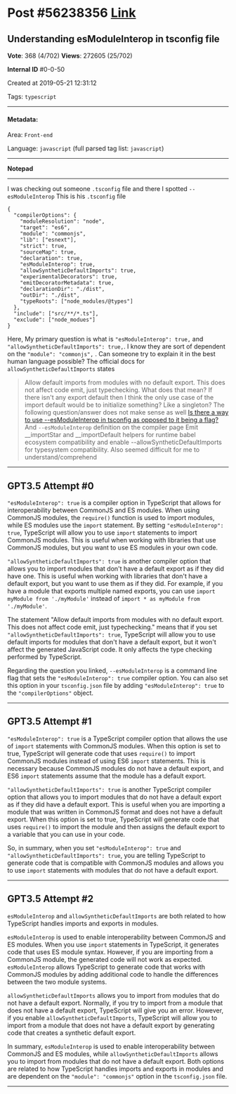 
# Post \#56238356 [Link](https://stackoverflow.com/questions/56238356/)

## Understanding esModuleInterop in tsconfig file

**Vote**: 368 (4/702) **Views**: 272605 (25/702) 

**Internal ID** \#0-0-50

Created at 2019-05-21 12:31:12

Tags: `typescript`

----------

#### Metadata:

Area: `Front-end`

Language: `javascript` (full parsed tag list: `javascript`)

----------

**Notepad**


----------

I was checking out someone `.tsconfig` file and there I spotted `--esModuleInterop`
This is his `.tsconfig` file
```
{
  "compilerOptions": {
    "moduleResolution": "node",
    "target": "es6",
    "module": "commonjs",
    "lib": ["esnext"],
    "strict": true,
    "sourceMap": true,
    "declaration": true,
    "esModuleInterop": true,
    "allowSyntheticDefaultImports": true,
    "experimentalDecorators": true,
    "emitDecoratorMetadata": true,
    "declarationDir": "./dist",
    "outDir": "./dist",
    "typeRoots": ["node_modules/@types"]
  },
  "include": ["src/**/*.ts"],
  "exclude": ["node_modues"]
}
```

Here, My primary question is what is   `"esModuleInterop": true,` and
`"allowSyntheticDefaultImports": true,`. I know they are sort of dependent on the  `"module": "commonjs",` . Can someone try to explain it in the best human language possible?
The official docs for `allowSyntheticDefaultImports` states
> Allow default imports from modules with no default export. This does
not affect code emit, just typechecking.
What does that mean? If there isn't any export default then I think the only use case of the import default would be to initialize something? Like a singleton?
The following question/answer does not make sense as well
[Is there a way to use --esModuleInterop in tsconfig as opposed to it being a flag?](https://stackoverflow.com/questions/48785451/is-there-a-way-to-use-esmoduleinterop-in-tsconfig-as-opposed-to-it-being-a-fla)
And `--esModuleInterop` definition on the compiler page
> Emit __importStar and __importDefault helpers for runtime babel
ecosystem compatibility and enable --allowSyntheticDefaultImports for
typesystem compatibility.
Also seemed difficult for me to understand/comprehend


----------
        
## GPT3.5 Attempt \#0

`"esModuleInterop": true` is a compiler option in TypeScript that allows for interoperability between CommonJS and ES modules. When using CommonJS modules, the `require()` function is used to import modules, while ES modules use the `import` statement. By setting `"esModuleInterop": true`, TypeScript will allow you to use `import` statements to import CommonJS modules. This is useful when working with libraries that use CommonJS modules, but you want to use ES modules in your own code.

`"allowSyntheticDefaultImports": true` is another compiler option that allows you to import modules that don't have a default export as if they did have one. This is useful when working with libraries that don't have a default export, but you want to use them as if they did. For example, if you have a module that exports multiple named exports, you can use `import myModule from './myModule'` instead of `import * as myModule from './myModule'`.

The statement "Allow default imports from modules with no default export. This does not affect code emit, just typechecking." means that if you set `"allowSyntheticDefaultImports": true`, TypeScript will allow you to use default imports for modules that don't have a default export, but it won't affect the generated JavaScript code. It only affects the type checking performed by TypeScript.

Regarding the question you linked, `--esModuleInterop` is a command line flag that sets the `"esModuleInterop": true` compiler option. You can also set this option in your `tsconfig.json` file by adding `"esModuleInterop": true` to the `"compilerOptions"` object.

--------

## GPT3.5 Attempt \#1

`"esModuleInterop": true` is a TypeScript compiler option that allows the use of `import` statements with CommonJS modules. When this option is set to true, TypeScript will generate code that uses `require()` to import CommonJS modules instead of using ES6 `import` statements. This is necessary because CommonJS modules do not have a default export, and ES6 `import` statements assume that the module has a default export. 

`"allowSyntheticDefaultImports": true` is another TypeScript compiler option that allows you to import modules that do not have a default export as if they did have a default export. This is useful when you are importing a module that was written in CommonJS format and does not have a default export. When this option is set to true, TypeScript will generate code that uses `require()` to import the module and then assigns the default export to a variable that you can use in your code.

So, in summary, when you set `"esModuleInterop": true` and `"allowSyntheticDefaultImports": true`, you are telling TypeScript to generate code that is compatible with CommonJS modules and allows you to use `import` statements with modules that do not have a default export.

--------

## GPT3.5 Attempt \#2

`esModuleInterop` and `allowSyntheticDefaultImports` are both related to how TypeScript handles imports and exports in modules.

`esModuleInterop` is used to enable interoperability between CommonJS and ES modules. When you use `import` statements in TypeScript, it generates code that uses ES module syntax. However, if you are importing from a CommonJS module, the generated code will not work as expected. `esModuleInterop` allows TypeScript to generate code that works with CommonJS modules by adding additional code to handle the differences between the two module systems.

`allowSyntheticDefaultImports` allows you to import from modules that do not have a default export. Normally, if you try to import from a module that does not have a default export, TypeScript will give you an error. However, if you enable `allowSyntheticDefaultImports`, TypeScript will allow you to import from a module that does not have a default export by generating code that creates a synthetic default export.

In summary, `esModuleInterop` is used to enable interoperability between CommonJS and ES modules, while `allowSyntheticDefaultImports` allows you to import from modules that do not have a default export. Both options are related to how TypeScript handles imports and exports in modules and are dependent on the `"module": "commonjs"` option in the `tsconfig.json` file.

--------

